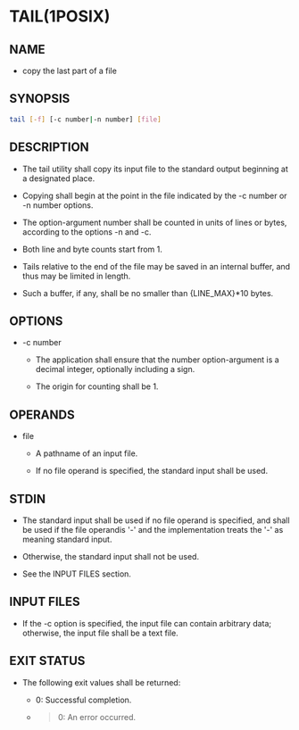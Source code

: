 # TAIL(1POSIX)

## NAME

- copy the last part of a file

## SYNOPSIS

```sh
tail [-f] [-c number|-n number] [file]
```

## DESCRIPTION

- The tail utility shall copy its input file to the standard output beginning at a designated place.

- Copying shall begin at the point in the file indicated by the -c number or -n number options.

- The option-argument number shall be counted in units of lines or bytes, according to the options -n and -c.

- Both line and byte counts start from 1.

- Tails relative to the end of the file may be saved in an internal buffer, and thus may be limited in length.

- Such a buffer, if any, shall be no smaller than {LINE_MAX}*10 bytes.

## OPTIONS

- -c number

    - The application shall ensure that the number option-argument is a decimal integer, optionally including a sign.

    - The origin for counting shall be 1.

## OPERANDS

- file

    - A pathname of an input file.

    - If no file operand is specified, the standard input shall be used.

## STDIN

- The standard input shall be used if no file operand is specified, and shall be used if the file operandis '-' and the implementation treats the '-' as meaning standard input.

- Otherwise, the standard input shall not be used.

- See the INPUT FILES section.

## INPUT FILES

- If the -c option is specified, the input file can contain arbitrary data; otherwise, the input file shall be a text file.

## EXIT STATUS

- The following exit values shall be returned:

    - 0: Successful completion.

    - >0: An error occurred.
